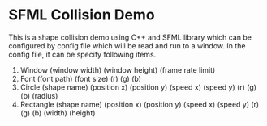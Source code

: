 # SFML Collision Demo
This is a shape collision demo using C++ and SFML library which can be configured by config file which will be read and run to a window.
In the config file, it can be specify following items.
1. Window (window width) (window height) (frame rate limit)
2. Font (font path) (font size) (r) (g) (b)
3. Circle (shape name) (position x) (position y) (speed x) (speed y) (r) (g) (b) (radius)
4. Rectangle (shape name) (position x) (position y) (speed x) (speed y) (r) (g) (b) (width) (height)